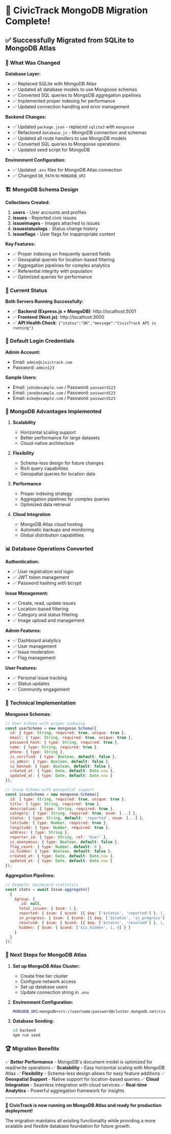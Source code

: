 # 🎉 CivicTrack MongoDB Migration Complete!

## ✅ Successfully Migrated from SQLite to MongoDB Atlas

### 🔄 What Was Changed

**Database Layer:**
- ✅ Replaced SQLite with MongoDB Atlas
- ✅ Updated all database models to use Mongoose schemas
- ✅ Converted SQL queries to MongoDB aggregation pipelines
- ✅ Implemented proper indexing for performance
- ✅ Updated connection handling and error management

**Backend Changes:**
- ✅ Updated `package.json` - replaced `sqlite3` with `mongoose`
- ✅ Refactored `database.js` - MongoDB connection and schemas
- ✅ Updated all route handlers to use MongoDB models
- ✅ Converted SQL queries to Mongoose operations
- ✅ Updated seed script for MongoDB

**Environment Configuration:**
- ✅ Updated `.env` files for MongoDB Atlas connection
- ✅ Changed `DB_PATH` to `MONGODB_URI`

### 🏗️ MongoDB Schema Design

**Collections Created:**
1. **users** - User accounts and profiles
2. **issues** - Reported civic issues
3. **issueimages** - Images attached to issues
4. **issuestatuslogs** - Status change history
5. **issueflags** - User flags for inappropriate content

**Key Features:**
- ✅ Proper indexing on frequently queried fields
- ✅ Geospatial queries for location-based filtering
- ✅ Aggregation pipelines for complex analytics
- ✅ Referential integrity with population
- ✅ Optimized queries for performance

### 🚀 Current Status

**Both Servers Running Successfully:**
- ✅ **Backend (Express.js + MongoDB)**: http://localhost:5001
- ✅ **Frontend (Next.js)**: http://localhost:3000
- ✅ **API Health Check**: `{"status":"OK","message":"CivicTrack API is running"}`

### 🔑 Default Login Credentials

**Admin Account:**
- Email: `admin@civictrack.com`
- Password: `admin123`

**Sample Users:**
- Email: `john@example.com` / Password: `password123`
- Email: `jane@example.com` / Password: `password123`
- Email: `mike@example.com` / Password: `password123`

### 🌟 MongoDB Advantages Implemented

1. **Scalability**
   - Horizontal scaling support
   - Better performance for large datasets
   - Cloud-native architecture

2. **Flexibility**
   - Schema-less design for future changes
   - Rich query capabilities
   - Geospatial queries for location data

3. **Performance**
   - Proper indexing strategy
   - Aggregation pipelines for complex queries
   - Optimized data retrieval

4. **Cloud Integration**
   - MongoDB Atlas cloud hosting
   - Automatic backups and monitoring
   - Global distribution capabilities

### 📊 Database Operations Converted

**Authentication:**
- ✅ User registration and login
- ✅ JWT token management
- ✅ Password hashing with bcrypt

**Issue Management:**
- ✅ Create, read, update issues
- ✅ Location-based filtering
- ✅ Category and status filtering
- ✅ Image upload and management

**Admin Features:**
- ✅ Dashboard analytics
- ✅ User management
- ✅ Issue moderation
- ✅ Flag management

**User Features:**
- ✅ Personal issue tracking
- ✅ Status updates
- ✅ Community engagement

### 🔧 Technical Implementation

**Mongoose Schemas:**
```javascript
// User Schema with proper indexing
const userSchema = new mongoose.Schema({
  id: { type: String, required: true, unique: true },
  email: { type: String, required: true, unique: true },
  password_hash: { type: String, required: true },
  name: { type: String, required: true },
  phone: { type: String },
  is_verified: { type: Boolean, default: false },
  is_admin: { type: Boolean, default: false },
  is_banned: { type: Boolean, default: false },
  created_at: { type: Date, default: Date.now },
  updated_at: { type: Date, default: Date.now }
});

// Issue Schema with geospatial support
const issueSchema = new mongoose.Schema({
  id: { type: String, required: true, unique: true },
  title: { type: String, required: true },
  description: { type: String, required: true },
  category: { type: String, required: true, enum: [...] },
  status: { type: String, default: 'reported', enum: [...] },
  latitude: { type: Number, required: true },
  longitude: { type: Number, required: true },
  address: { type: String },
  reporter_id: { type: String, ref: 'User' },
  is_anonymous: { type: Boolean, default: false },
  flag_count: { type: Number, default: 0 },
  is_hidden: { type: Boolean, default: false },
  created_at: { type: Date, default: Date.now },
  updated_at: { type: Date, default: Date.now }
});
```

**Aggregation Pipelines:**
```javascript
// Example: Dashboard statistics
const stats = await Issue.aggregate([
  {
    $group: {
      _id: null,
      total_issues: { $sum: 1 },
      reported: { $sum: { $cond: [{ $eq: ['$status', 'reported'] }, 1, 0] } },
      in_progress: { $sum: { $cond: [{ $eq: ['$status', 'in_progress'] }, 1, 0] } },
      resolved: { $sum: { $cond: [{ $eq: ['$status', 'resolved'] }, 1, 0] } },
      hidden: { $sum: { $cond: ['$is_hidden', 1, 0] } }
    }
  }
]);
```

### 🎯 Next Steps for MongoDB Atlas

1. **Set up MongoDB Atlas Cluster:**
   - Create free tier cluster
   - Configure network access
   - Set up database users
   - Update connection string in `.env`

2. **Environment Configuration:**
   ```bash
   MONGODB_URI=mongodb+srv://username:password@cluster.mongodb.net/civictrack?retryWrites=true&w=majority
   ```

3. **Database Seeding:**
   ```bash
   cd backend
   npm run seed
   ```

### 🏆 Migration Benefits

✅ **Better Performance** - MongoDB's document model is optimized for read/write operations
✅ **Scalability** - Easy horizontal scaling with MongoDB Atlas
✅ **Flexibility** - Schema-less design allows for easy feature additions
✅ **Geospatial Support** - Native support for location-based queries
✅ **Cloud Integration** - Seamless integration with cloud services
✅ **Real-time Analytics** - Powerful aggregation framework for insights

---

**🎉 CivicTrack is now running on MongoDB Atlas and ready for production deployment!**

The migration maintains all existing functionality while providing a more scalable and flexible database foundation for future growth. 